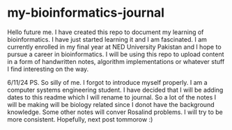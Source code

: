 # my-bioinformatics-journal
Hello future me. I have created this repo to document my learning of bioinformatics. I have just started learning it and I am fascinated. I am currently enrolled in my final year at NED University Pakistan and I hope to pursue a career in bioinformatics. I will be using this repo to upload content in a form of handwritten notes, algorithm implementations or whatever stuff I find interesting on the way.

6/11/24
PS. So silly of me. I forgot to introduce myself properly. I am a computer systems engineering student. I have decided that I will be adding dates to this readme which I will rename to journal. So a lot of the notes I will be making will be biology related since I donot have the background knowledge. Some other notes will conver Rosalind problems. I will try to be more consistent. Hopefully, next post tommorow :)
